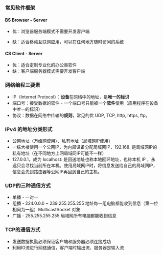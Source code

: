 ### 常见软件框架

#### BS Browser - Server

- 优：浏览器服务端模式不需要开发客户端

- 缺：适合移动互联网应用，可以在任何地方随时访问的系统

#### CS Client - Server

- 优：适合定制专业化的办公类软件
- 缺：客户端服务器模式需要开发客户端

### 网络编程三要素

- IP（Internet Protocol）：**设备**在网络中的地址，是**唯一的标识**
- 端口号：接受数据的软件 - 一个端口号只能被一个**软件**使用（应用程序在设备中唯一的标识）
- 协议：数据在网络中传输的**规则**，常见的优 UDP, TCP, http, https, ftp。

### IPv4 的地址分类形式

- 公网地址（万维网使用）、私有地址（局域网IP使用）
- 一栋大楼使用一个公网IP，为内部设备分配局域网IP，192.168. 是局域网IP的私有地址（在不同地方上网局域网IP可能不一样）
- 127.0.0.1，成为 localhost:  是回送地址也称本地回环地址，也称本机 IP ，永远只会寻找当前所在本机。使用局域网IP时，将信息发送给自己的局域网IP，信息会先到路由器等公网IP再回到自己的主机。

### UDP的三种通信方式

- 单播 - 一对一
- 组播 - 224.0.0.0 ~ 239.255.255.255 地址每一组电脑都能收到信息（第一位相同为一组）MulticastSocket 对象
- 广播 - 255.255.255.255 局域网所有电脑都能收到信息

### TCP的通信方式

- 发送数据执勤必须保证客户端和服务器必须连接成功
- 利用IO流进行网络通信，客户端时输出流，服务器是输入流